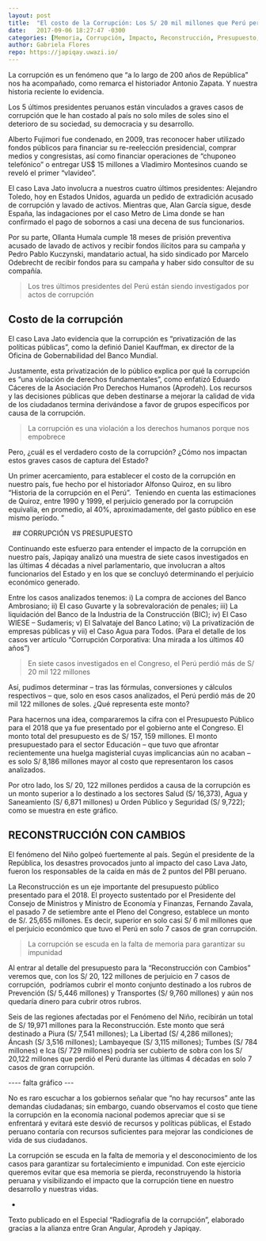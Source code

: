 ```yaml
---
layout: post
title:  "El costo de la Corrupción: Los S/ 20 mil millones que Perú perdió en 7 casos de gran corrupción"
date:   2017-09-06 18:27:47 -0300
categories: [Memoria, Corrupción, Impacto, Reconstrucción, Presupuesto, Funcionarios, Congreso, Impunidad]
author: Gabriela Flores
repo: https://japiqay.uwazi.io/
---
```


La corrupción es un fenómeno que “a lo largo de 200 años de
República” nos ha acompañado, como remarca el historiador Antonio
Zapata. Y nuestra historia reciente lo evidencia.

Los 5 últimos presidentes peruanos están vinculados a graves casos de
corrupción que le han costado al país no solo miles de soles sino el
deterioro de su sociedad, su democracia y su desarrollo.

Alberto Fujimori fue condenado, en 2009, tras reconocer haber
utilizado fondos públicos para financiar su re-reelección presidencial,
comprar medios y congresistas, así como financiar operaciones de
“chuponeo telefónico” o entregar US$ 15 millones a Vladimiro
Montesinos cuando se reveló el primer “vlavideo”.

El caso Lava Jato involucra a nuestros cuatro últimos presidentes:
Alejandro Toledo, hoy en Estados Unidos, aguarda un pedido de
extradición acusado de corrupción y lavado de activos. Mientras que,
Alan García sigue, desde España, las indagaciones por el caso Metro
de Lima donde se han confirmado el pago de sobornos a casi una
decena de sus funcionarios.

Por su parte, Ollanta Humala cumple 18 meses de prisión preventiva
acusado de lavado de activos y recibir fondos ilícitos para su
campaña y Pedro Pablo Kuczynski, mandatario actual, ha sido
sindicado por Marcelo Odebrecht de recibir fondos para su campaña y
haber sido consultor de su compañía.

> Los tres últimos presidentes del Perú están
siendo investigados por actos de corrupción

## Costo de la corrupción

El caso Lava Jato evidencia que la corrupción es “privatización de las
políticas públicas”, como la definió Daniel Kauffman, ex director de
la Oficina de Gobernabilidad del Banco Mundial.

Justamente, esta privatización de lo público explica por qué la
corrupción es “una violación de derechos fundamentales”, como
enfatizó Eduardo Cáceres de la Asociación Pro Derechos Humanos
(Aprodeh). Los recursos y las decisiones públicas que deben
destinarse a mejorar la calidad de vida de los ciudadanos termina
derivándose a favor de grupos específicos por causa de la corrupción.

> La corrupción es una violación a los derechos humanos porque nos empobrece

Pero, ¿cuál es el verdadero costo de la corrupción? ¿Cómo nos
impactan estos graves casos de captura del Estado?

Un primer acercamiento, para establecer el costo de la corrupción en
nuestro país, fue hecho por el historiador Alfonso Quiroz, en su libro
“Historia de la corrupción en el Perú”.  Teniendo en cuenta las
estimaciones de Quiroz, entre 1990 y 1999, el perjuicio generado por
la corrupción equivalía, en promedio, al 40%, aproximadamente, del
gasto público en ese mismo período. ”

<div class="infogram-embed" data-id="632c13bf-85e7-4e83-85bc-da9e5ed42856" data-type="interactive" data-title="COSTO DE LA CORRUPCIÓN 1900 - 1999"></div><script>!function(e,t,s,i){var n="InfogramEmbeds",o=e.getElementsByTagName("script"),d=o[0],r=/^http:/.test(e.location)?"http:":"https:";if(/^\/{2}/.test(i)&&(i=r+i),window[n]&&window[n].initialized)window[n].process&&window[n].process();else if(!e.getElementById(s)){var a=e.createElement("script");a.async=1,a.id=s,a.src=i,d.parentNode.insertBefore(a,d)}}(document,0,"infogram-async","https://e.infogram.com/js/dist/embed-loader-min.js");</script>
 
## CORRUPCIÓN VS PRESUPUESTO

Continuando este esfuerzo para entender el impacto de la corrupción
en nuestro país, Japiqay analizó una muestra de siete casos
investigados en las últimas 4 décadas a nivel parlamentario, que
involucran a altos funcionarios del Estado y en los que se concluyó
determinando el perjuicio económico generado.

Entre los casos analizados tenemos: i) La compra de acciones del
Banco Ambrosiano; ii) El caso Guvarte y la sobrevaloración de
penales; iii) La liquidación del Banco de la Industria de la
Construcción (BIC); iv) El Caso WIESE – Sudameris; v) El Salvataje del
Banco Latino; vi) La privatización de empresas públicas y vii) el Caso
Agua para Todos. (Para el detalle de los casos ver
artículo “Corrupción Corporativa: Una mirada a los últimos 40 años”)

>En siete casos investigados en el Congreso, el Perú perdió más de S/ 20 mil 122 millones

Así, pudimos determinar – tras las fórmulas, conversiones y cálculos
respectivos – que, solo en esos casos analizados, el Perú perdió más
de 20 mil 122 millones de soles. ¿Qué representa este monto?

Para hacernos una idea, compararemos la cifra con el Presupuesto
Público para el 2018 que ya fue presentado por el gobierno ante el
Congreso. El monto total del presupuesto es de S/ 157, 159 millones.
El monto presupuestado para el sector Educación – que tuvo que
afrontar recientemente una huelga magisterial cuyas implicancias
aún no acaban – es solo S/ 8,186 millones mayor al costo que
representaron los casos analizados.

Por otro lado, los S/ 20, 122 millones perdidos a causa de la
corrupción es un monto superior a lo destinado a los sectores Salud
(S/ 16,373), Agua y Saneamiento (S/ 6,871 millones) u Orden Público
y Seguridad (S/ 9,722); como se muestra en este gráfico.

<div class="infogram-embed" data-id="4c74eb72-1b3b-4ba7-9193-2718cccf6b7e" data-type="interactive" data-title="Copy: Welcome: Your first project"></div><script>!function(e,t,s,i){var n="InfogramEmbeds",o=e.getElementsByTagName("script"),d=o[0],r=/^http:/.test(e.location)?"http:":"https:";if(/^\/{2}/.test(i)&&(i=r+i),window[n]&&window[n].initialized)window[n].process&&window[n].process();else if(!e.getElementById(s)){var a=e.createElement("script");a.async=1,a.id=s,a.src=i,d.parentNode.insertBefore(a,d)}}(document,0,"infogram-async","https://e.infogram.com/js/dist/embed-loader-min.js");</script>

## RECONSTRUCCIÓN CON CAMBIOS

El fenómeno del Niño golpeó fuertemente al país. Según el
presidente de la República, los desastres provocados junto al impacto
del caso Lava Jato,  fueron los responsables de la caída en más de 2
puntos del PBI peruano.

La Reconstrucción es un eje importante del presupuesto público
presentado para el 2018. El proyecto sustentado por el Presidente del
Consejo de Ministros y Ministro de Economía y Finanzas, Fernando
Zavala, el pasado 7 de setiembre ante el Pleno del Congreso,
establece un monto de S/. 25,655 millones. Es decir, superior en solo
casi S/ 6 mil millones que el perjuicio económico que tuvo el Perú en
solo 7 casos de gran corrupción.

>La corrupción se escuda en la falta de memoria para garantizar su impunidad

Al entrar al detalle del presupuesto para la “Reconstrucción con
Cambios” veremos que, con los S/ 20, 122 millones de perjuicio en 7
casos de corrupción,  podríamos cubrir el monto conjunto destinado a
los rubros de Prevención (S/ 5,446 millones) y Transportes (S/ 9,760
millones) y aún nos quedaría dinero para cubrir otros rubros.

Seis de las regiones afectadas por el Fenómeno del Niño, recibirán un
total de S/ 19,971 millones para la Reconstrucción. Este monto que
será destinado a Piura (S/ 7,541 millones); La Libertad (S/ 4,286
millones); Áncash (S/ 3,516 millones); Lambayeque (S/ 3,115
millones); Tumbes (S/ 784 millones) e Ica (S/ 729 millones) podría ser
cubierto de sobra con los S/ 20,122 millones que perdió el Perú
durante las últimas 4 décadas en solo 7 casos de gran corrupción.

---- falta gráfico ---

No es raro escuchar a los gobiernos señalar que “no hay recursos”
ante las demandas ciudadanas; sin embargo, cuando observamos el
costo que tiene la corrupción en la economía nacional podemos
apreciar que si se enfrentará y evitará este desvió de recursos y
políticas públicas, el Estado peruano contaría con recursos suficientes
para mejorar las condiciones de vida de sus ciudadanos.

La corrupción se escuda en la falta de memoria y el desconocimiento
de los casos para garantizar su fortalecimiento e impunidad. Con este
ejercicio queremos evitar que esa memoria se pierda,
reconstruyendo la historia peruana y visibilizando el impacto que la
corrupción tiene en nuestro desarrollo y nuestras vidas.

-
Texto publicado en el Especial “Radiografía de la corrupción”, elaborado gracias a la alianza
entre Gran Angular, Aprodeh y Japiqay.
